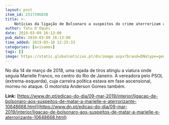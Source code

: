 ```yaml
---
layout: post
item_id: 2517396838
title: >-
    Notícias da ligação de Bolsonaro a suspeitos do crime aterrorizam assessora de Marielle
author: Tatu D'Oquei
date: 2019-03-09 16:13:00
pub_date: 2019-03-09 16:13:00
time_added: 2019-03-10 12:25:33
categories: [avisamos]
tags: []
image: https://static.globalnoticias.pt/dn/image.aspx?brand=DN&type=generate&guid=768911d5-1aec-48ac-a555-2fcde5e06e9c&w=800&h=420&watermark=true&t=20190309161300
---
```


No dia 14 de março de 2018, uma rajada de tiros atingiu a viatura onde seguia Marielle Franco, no centro do Rio de Janeiro. A vereadora pelo PSOL (extrema-esquerda), cuja carreira política estava em fase ascensional, morreu no ataque. O motorista Anderson Gomes também.

**Link:** [https://www.dn.pt/edicao-do-dia/09-mar-2019/interior/ligacao-de-bolsonaro-aos-suspeitos-de-matar-a-marielle-e-aterrorizante-10648668.html](https://www.dn.pt/edicao-do-dia/09-mar-2019/interior/ligacao-de-bolsonaro-aos-suspeitos-de-matar-a-marielle-e-aterrorizante-10648668.html)

